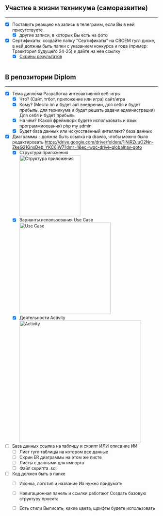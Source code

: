 ## Участие в жизни техникума (саморазвитие)
____
- [X] Поставить реакцию на запись в телеграмм, если Вы в ней присутствуете 
    - [X] другие записи, в которых Вы есть на фото
- [X] Сертификаты: создайте папку "Сертификаты" на СВОЕМ гугл диске, в ней должны быть папки с указанием конкурса и года (пример: Траектория будущего 24-25) и дайте на нее ссылку
    - [X] [Скрины результатов](http://example.com)          
         <br><mg src="https://github.com/user-attachments/assets/22de82ab-d888-4619-a894-e55b0f8fc4fc" alt="Практическая 2" height="100" />

## В репозитории Diplom
____
- [X] Тема диплома Разработка интеоактивной веб-игры 
    - [X] Что? (Сайт, тгбот, приложение или игра) сайт/игра
    - [X] Кому? (Место пп и будет акт  внедрении, для себя и будет прибыль, для техникума и будет решать задачи администрации) Для себя и будет прибыль
    - [X] На чем? (Какой фреймворк будете использовать и язык программиоования) php my admin
    - [x] Будет база данных или искусственный интеллект? база данных
- [X] Диаграммы - должна быть ссылка на drawio, чтобы можно было редактировать https://drive.google.com/drive/folders/1iNjRZuuO2Nn-ZkeG21GnxDeb_YKC6jW7?dmr=1&ec=wgc-drive-globalnav-goto
    - [X] Структура приложения
          <br><img height="200" alt="Структура приложения" src="https://drive.google.com/file/d/1AJFouruvKKTERmTsuzhzFTXligrIToCN/view?usp=sharing" />
    - [X] Варианты использования Use Case
          <br><img height="300" alt="Use Case" src="https://drive.google.com/file/d/1o3nxCraq1GlH6ftGVR6lP26Q2QPlCqoH/view?usp=sharing" />
    - [X] Деятельности Activity
          <br><img height="400" alt="Activity" src="https://drive.google.com/drive/folders/1iNjRZuuO2Nn-ZkeG21GnxDeb_YKC6jW7?dmr=1&ec=wgc-drive-globalnav-goto" />
- [ ] База данных ссылка на таблицу и скрипт ИЛИ описание ИИ
    - [ ] Лист гугл таблицы на котором все данные
    - [ ] Скрин ER диаграммы на этом же листе
    - [ ] Листы с данными для импорта
    - [ ] Файл скрипта .sql
- [ ] Код должен быть в папке
    - [ ] Иконка, логотип и название Их нужно придумать
    - [ ] Навигационная панель и ссылки работают Создать базовую структуру проекта
    - [ ] Есть стили Выписать, какие цвета, щрифты будете использовать



